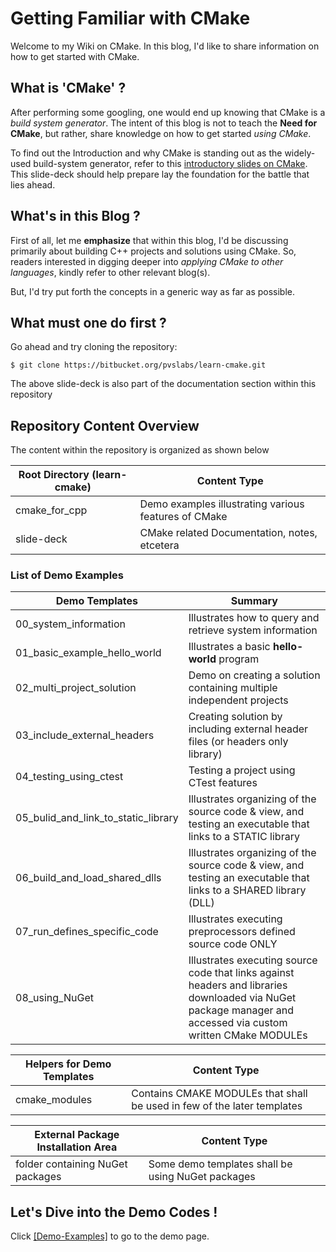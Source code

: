 # Getting Familiar with CMake

Welcome to my Wiki on CMake.  In this blog, I'd like to share information on how to get started with CMake.


## What is 'CMake' ?
After performing some googling, one would end up knowing that CMake is a *build system generator*.  The intent of this blog is not to teach the **Need for CMake**, but rather, share knowledge on how to get started *using CMake*.

To find out the Introduction and why CMake is standing out as the widely-used build-system generator, refer to this 
[introductory slides on CMake](https://bitbucket.org/pvslabs/learn-cmake/raw/c164f9bfe4e4a34d0ba9cc65138e0ec095c584ee/slide-deck/learn-cmake.pptx).  This slide-deck should help prepare lay the foundation for the battle that lies ahead.


## What's in this Blog ?
First of all, let me **emphasize** that within this blog, I'd be discussing primarily about building C++ projects and solutions using CMake.  So, readers interested in digging deeper into *applying CMake to other languages*, kindly refer to other relevant blog(s).

But, I'd try put forth the concepts in a generic way as far as possible.


## What must one do first ?
Go ahead and try cloning the repository:

```
$ git clone https://bitbucket.org/pvslabs/learn-cmake.git
```

The above slide-deck is also part of the documentation section within this repository


## Repository Content Overview

The content within the repository is organized as shown below

Root Directory (learn-cmake)  |  Content Type
------------- | -------------
cmake_for_cpp | Demo examples illustrating various features of CMake
slide-deck    | CMake related Documentation, notes, etcetera


### List of Demo Examples

Demo Templates  |  Summary
----------------------------------- | ------------------------------
00_system_information               | Illustrates how to query and retrieve system information
01_basic_example_hello_world        | Illustrates a basic **hello-world** program
02_multi_project_solution           | Demo on creating a solution containing multiple independent projects
03_include_external_headers         | Creating solution by including external header files (or headers only library)
04_testing_using_ctest              | Testing a project using CTest features
05_bulid_and_link_to_static_library | Illustrates organizing of the source code & view, and testing an executable that links to a STATIC library
06_build_and_load_shared_dlls       | Illustrates organizing of the source code & view, and testing an executable that links to a SHARED library (DLL)
07_run_defines_specific_code        | Illustrates executing preprocessors defined source code ONLY
08_using_NuGet                      | Illustrates executing source code that links against headers and libraries downloaded via NuGet package manager and accessed via custom written CMake MODULEs

Helpers for Demo Templates  |  Content Type
----------------------------------- | ------------------------------
cmake_modules                       | Contains CMAKE MODULEs that shall be used in few of the later templates

External Package Installation Area|  Content Type
----------------------------------- | ------------------------------
folder containing NuGet packages    | Some demo templates shall be using NuGet packages


## Let's Dive into the Demo Codes !

Click [[Demo-Examples]](https://bitbucket.org/pvslabs/learn-cmake/wiki/templates/Demo-Examples) to go to the demo page.